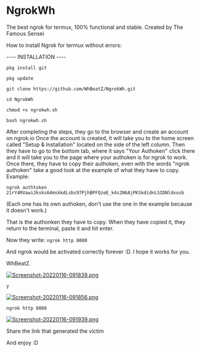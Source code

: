 # NgrokWh

The best ngrok for termux, 100% functional and stable. Created by The Famous Sensei

How to install Ngrok for termux without errors:

---- INSTALLATION ----

`pkg install git`

`pkg update`

`git clone https://github.com/WhBeatZ/NgrokWh.git`

`cd NgrokWh`

`chmod +x ngrokwh.sh`

`bash ngrokwh.sh`

After completing the steps, they go to the browser and create an account on ngrok.io
Once the account is created, it will take you to the home screen called "Setup & Installation" located on the side of the left column.
Then they have to go to the bottom tab, where it says "Your Authoken" click there and it will take you to the page where your authoken is for ngrok to work.
Once there, they have to copy their authoken, even with the words "ngrok authoken" take a good look at the example of what they have to copy.
Example:
 
`ngrok authtoken 21rY4RVawiJksks64mskkdLsbs97PjhBPFQzeE_k4s2N6AjPKSkdidnLSIDNldxusb`

(Each one has its own authoken, don't use the one in the example because it doesn't work.)

That is the authonken they have to copy.
When they have copied it, they return to the terminal, paste it and hit enter.

Now they write:
`ngrok http 8080`

And ngrok would be activated correctly forever :D. I hope it works for you.

WhBeatZ.


[![Screenshot-20220116-091839.png](https://i.postimg.cc/HW92dXc7/Screenshot-20220116-091839.png)](https://postimg.cc/3WWpZyZK)

`y`

[![Screenshot-20220116-091856.png](https://i.postimg.cc/kGKQ8yVm/Screenshot-20220116-091856.png)](https://postimg.cc/V0s0PnBG)


`ngrok http 8080`


[![Screenshot-20220116-091939.png](https://i.postimg.cc/KvKRJy2v/Screenshot-20220116-091939.png)](https://postimg.cc/tYjq4wJL)

Share the link that generated the victim


And enjoy :D
